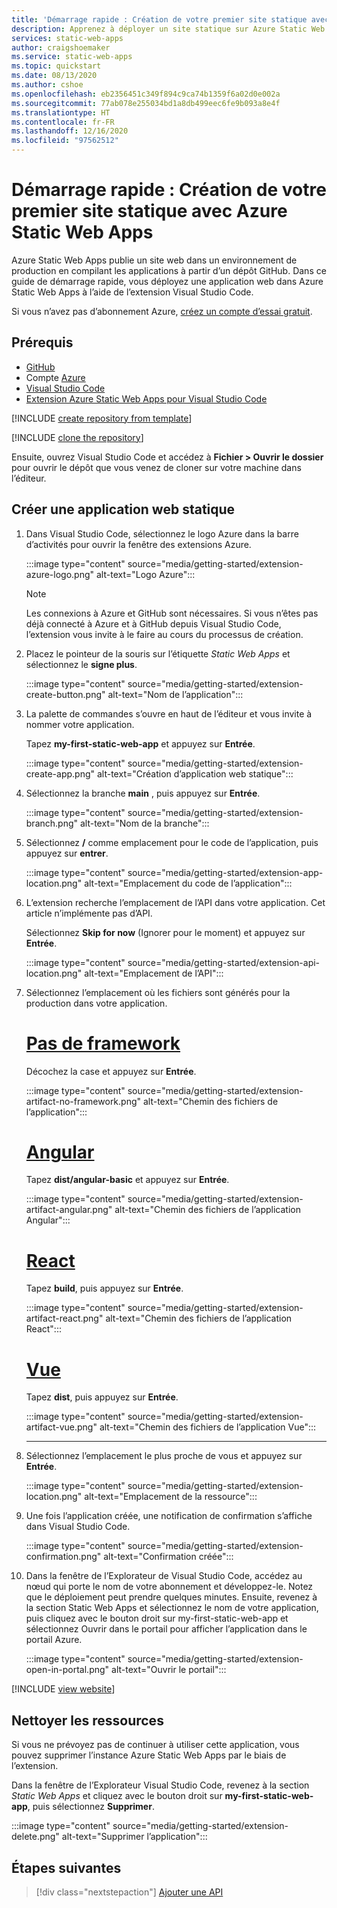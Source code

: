 ```yaml
---
title: 'Démarrage rapide : Création de votre premier site statique avec le service Azure Static Web Apps'
description: Apprenez à déployer un site statique sur Azure Static Web Apps.
services: static-web-apps
author: craigshoemaker
ms.service: static-web-apps
ms.topic: quickstart
ms.date: 08/13/2020
ms.author: cshoe
ms.openlocfilehash: eb2356451c349f894c9ca74b1359f6a02d0e002a
ms.sourcegitcommit: 77ab078e255034bd1a8db499eec6fe9b093a8e4f
ms.translationtype: HT
ms.contentlocale: fr-FR
ms.lasthandoff: 12/16/2020
ms.locfileid: "97562512"
---
```

# <a name="quickstart-building-your-first-static-site-with-azure-static-web-apps"></a>Démarrage rapide : Création de votre premier site statique avec Azure Static Web Apps

Azure Static Web Apps publie un site web dans un environnement de production en compilant les applications à partir d’un dépôt GitHub. Dans ce guide de démarrage rapide, vous déployez une application web dans Azure Static Web Apps à l’aide de l’extension Visual Studio Code.

Si vous n’avez pas d’abonnement Azure, [créez un compte d’essai gratuit](https://azure.microsoft.com/free).

## <a name="prerequisites"></a>Prérequis

- [GitHub](https://github.com)
- Compte [Azure](https://portal.azure.com)
- [Visual Studio Code](https://code.visualstudio.com)
- [Extension Azure Static Web Apps pour Visual Studio Code](https://marketplace.visualstudio.com/items?itemName=ms-azuretools.vscode-azurestaticwebapps)

[!INCLUDE [create repository from template](../../includes/static-web-apps-get-started-create-repo.md)]

[!INCLUDE [clone the repository](../../includes/static-web-apps-get-started-clone-repo.md)]

Ensuite, ouvrez Visual Studio Code et accédez à **Fichier > Ouvrir le dossier** pour ouvrir le dépôt que vous venez de cloner sur votre machine dans l’éditeur.

## <a name="create-a-static-web-app"></a>Créer une application web statique

1. Dans Visual Studio Code, sélectionnez le logo Azure dans la barre d’activités pour ouvrir la fenêtre des extensions Azure.

    :::image type="content" source="media/getting-started/extension-azure-logo.png" alt-text="Logo Azure":::

    > [!NOTE]
    > Les connexions à Azure et GitHub sont nécessaires. Si vous n’êtes pas déjà connecté à Azure et à GitHub depuis Visual Studio Code, l’extension vous invite à le faire au cours du processus de création.

1. Placez le pointeur de la souris sur l’étiquette _Static Web Apps_ et sélectionnez le **signe plus**.

    :::image type="content" source="media/getting-started/extension-create-button.png" alt-text="Nom de l’application":::

1. La palette de commandes s’ouvre en haut de l’éditeur et vous invite à nommer votre application.

    Tapez **my-first-static-web-app** et appuyez sur **Entrée**.

    :::image type="content" source="media/getting-started/extension-create-app.png" alt-text="Création d’application web statique":::

1. Sélectionnez la branche **main** , puis appuyez sur **Entrée**.

    :::image type="content" source="media/getting-started/extension-branch.png" alt-text="Nom de la branche":::

1. Sélectionnez **/** comme emplacement pour le code de l’application, puis appuyez sur **entrer**.

    :::image type="content" source="media/getting-started/extension-app-location.png" alt-text="Emplacement du code de l’application":::

1. L’extension recherche l’emplacement de l’API dans votre application. Cet article n’implémente pas d’API.

    Sélectionnez **Skip for now** (Ignorer pour le moment) et appuyez sur **Entrée**.

    :::image type="content" source="media/getting-started/extension-api-location.png" alt-text="Emplacement de l’API":::

1. Sélectionnez l’emplacement où les fichiers sont générés pour la production dans votre application.

    # <a name="no-framework"></a>[Pas de framework](#tab/vanilla-javascript)

    Décochez la case et appuyez sur **Entrée**.

    :::image type="content" source="media/getting-started/extension-artifact-no-framework.png" alt-text="Chemin des fichiers de l’application":::

    # <a name="angular"></a>[Angular](#tab/angular)

    Tapez **dist/angular-basic** et appuyez sur **Entrée**.

    :::image type="content" source="media/getting-started/extension-artifact-angular.png" alt-text="Chemin des fichiers de l’application Angular":::

    # <a name="react"></a>[React](#tab/react)

    Tapez **build**, puis appuyez sur **Entrée**.

    :::image type="content" source="media/getting-started/extension-artifact-react.png" alt-text="Chemin des fichiers de l’application React":::

    # <a name="vue"></a>[Vue](#tab/vue)

    Tapez **dist**, puis appuyez sur **Entrée**.

    :::image type="content" source="media/getting-started/extension-artifact-vue.png" alt-text="Chemin des fichiers de l’application Vue":::

    ---

1. Sélectionnez l’emplacement le plus proche de vous et appuyez sur **Entrée**.

    :::image type="content" source="media/getting-started/extension-location.png" alt-text="Emplacement de la ressource":::

1. Une fois l’application créée, une notification de confirmation s’affiche dans Visual Studio Code.

    :::image type="content" source="media/getting-started/extension-confirmation.png" alt-text="Confirmation créée":::

1. Dans la fenêtre de l’Explorateur de Visual Studio Code, accédez au nœud qui porte le nom de votre abonnement et développez-le. Notez que le déploiement peut prendre quelques minutes. Ensuite, revenez à la section Static Web Apps et sélectionnez le nom de votre application, puis cliquez avec le bouton droit sur my-first-static-web-app et sélectionnez Ouvrir dans le portail pour afficher l’application dans le portail Azure.

    :::image type="content" source="media/getting-started/extension-open-in-portal.png" alt-text="Ouvrir le portail":::

[!INCLUDE [view website](../../includes/static-web-apps-get-started-view-website.md)]

## <a name="clean-up-resources"></a>Nettoyer les ressources

Si vous ne prévoyez pas de continuer à utiliser cette application, vous pouvez supprimer l’instance Azure Static Web Apps par le biais de l’extension.

Dans la fenêtre de l’Explorateur Visual Studio Code, revenez à la section _Static Web Apps_ et cliquez avec le bouton droit sur **my-first-static-web-app**, puis sélectionnez **Supprimer**.

:::image type="content" source="media/getting-started/extension-delete.png" alt-text="Supprimer l’application":::

## <a name="next-steps"></a>Étapes suivantes

> [!div class="nextstepaction"]
> [Ajouter une API](add-api.md)
